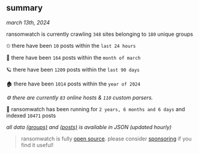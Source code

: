 
## summary
_march 13th, 2024_

ransomwatch is currently crawling `348` sites belonging to `180` unique groups

⏲ there have been `10` posts within the `last 24 hours`

🦈 there have been `164` posts within the `month of march`

🪐 there have been `1209` posts within the `last 90 days`

🏚 there have been `1014` posts within the `year of 2024`

_⚙️ there are currently `83` online hosts & `110` custom parsers._

🦕 ransomwatch has been running for `2 years, 6 months and 6 days` and indexed `10471` posts

_all data  [(groups)](http://ransomwhat.telemetry.ltd/groups) and [(posts)](http://ransomwhat.telemetry.ltd/posts) is available in JSON (updated hourly)_

> ransomwatch is fully [open source](https://github.com/joshhighet/ransomwatch#ransomwatch--). please consider [sponsoring](https://github.com/sponsors/joshhighet) if you find it useful!
